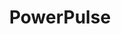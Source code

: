 ---
title: PowerPulse
summary: PowerPulse es un proyecto de mierda
description: Este proyecto es una plataforma innovadora diseñada para ofrecer soluciones modernas y eficientes en su área de enfoque. Con un diseño intuitivo y funcional, busca mejorar la experiencia del usuario a través de herramientas tecnológicas avanzadas y una interfaz amigable. El proyecto está en desarrollo activo, integrando características clave como gestión de datos, opciones personalizables y conectividad con servicios externos. Además, se prioriza la escalabilidad y seguridad para garantizar un rendimiento óptimo en todo momento. Esta descripción es temporal y será actualizada próximamente con más detalles sobre sus funcionalidades y objetivos específicos. ¡Mantente atento para más información!
image: https://images.vexels.com/media/users/3/204690/isolated/preview/ccb652d1ca11908eeb950eb670c02619-telefono-celular-sonando-icono-azul.png?w=360
images: 
- https://i.pinimg.com/736x/88/1d/fc/881dfce1cd686f5f5f3d3c7704efa763.jpg
- https://cdn.pixabay.com/photo/2015/04/23/22/00/tree-736885__480.jpg
- https://s1.zerochan.net/Huohuo.600.4083401.jpg
- https://i.ytimg.com/vi/1I1kkkhGv70/maxresdefault.jpg
- https://animesher.com/orig/1/182/1821/18213/animesher.com_magic-war-saga-of-tanya-the-evil-1821344.jpg
tags:
- FLUTTER
- MOVILE
- MONGODB
team:
- erick-martinez-fuentes
---